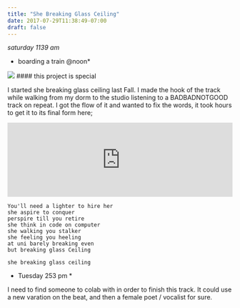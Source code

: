 ```yaml
---
title: "She Breaking Glass Ceiling"
date: 2017-07-29T11:38:49-07:00
draft: false
---
```


*saturday 1139 am*
* boarding a train @noon*

<img src="/images/trapt1.jpg"/>
#### this project is special

I started she breaking glass ceiling last Fall. I made the hook of the track while walking from my dorm to the studio listening to a BADBADNOTGOOD track on repeat. I got the flow of it and wanted to fix the words, it took hours to get it to its final form here;

<iframe width="100%" height="166" scrolling="no" frameborder="no" src="https://w.soundcloud.com/player/?url=https%3A//api.soundcloud.com/tracks/335854991%3Fsecret_token%3Ds-8VJc1&amp;color=ff5500&amp;auto_play=false&amp;hide_related=false&amp;show_comments=true&amp;show_user=true&amp;show_reposts=false"></iframe>


```
You'll need a lighter to hire her
she aspire to conquer
perspire till you retire
she think in code on computer
she walking you stalker
she feeling you heeling
at uni barely breaking even
but breaking glass Ceiling

she breaking glass ceiling

```

* Tuesday 253 pm *

I need to find someone to colab with in order to finish this track. It could use a new varation on the beat, and then a female poet / vocalist for sure.
